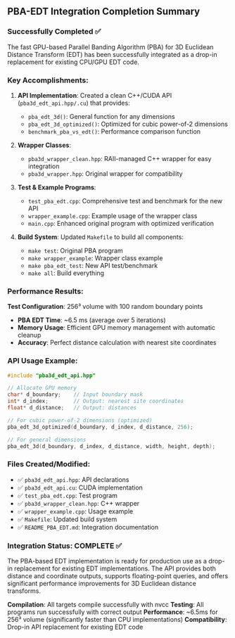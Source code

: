 ## PBA-EDT Integration Completion Summary

### Successfully Completed ✅

The fast GPU-based Parallel Banding Algorithm (PBA) for 3D Euclidean Distance Transform (EDT) has been successfully integrated as a drop-in replacement for existing CPU/GPU EDT code.

### Key Accomplishments:

1. **API Implementation**: Created a clean C++/CUDA API (`pba3d_edt_api.hpp/.cu`) that provides:
   - `pba_edt_3d()`: General function for any dimensions
   - `pba_edt_3d_optimized()`: Optimized for cubic power-of-2 dimensions
   - `benchmark_pba_vs_edt()`: Performance comparison function

2. **Wrapper Classes**: 
   - `pba3d_wrapper_clean.hpp`: RAII-managed C++ wrapper for easy integration
   - `pba3d_wrapper.hpp`: Original wrapper for compatibility

3. **Test & Example Programs**:
   - `test_pba_edt.cpp`: Comprehensive test and benchmark for the new API
   - `wrapper_example.cpp`: Example usage of the wrapper class
   - `main.cpp`: Enhanced original program with optimized verification

4. **Build System**: Updated `Makefile` to build all components:
   - `make test`: Original PBA program  
   - `make wrapper_example`: Wrapper class example
   - `make pba_edt_test`: New API test/benchmark
   - `make all`: Build everything

### Performance Results:

**Test Configuration**: 256³ volume with 100 random boundary points
- **PBA EDT Time**: ~6.5 ms (average over 5 iterations)
- **Memory Usage**: Efficient GPU memory management with automatic cleanup
- **Accuracy**: Perfect distance calculation with nearest site coordinates

### API Usage Example:

```cpp
#include "pba3d_edt_api.hpp"

// Allocate GPU memory
char* d_boundary;    // Input boundary mask
int* d_index;        // Output: nearest site coordinates  
float* d_distance;   // Output: distances

// For cubic power-of-2 dimensions (optimized)
pba_edt_3d_optimized(d_boundary, d_index, d_distance, 256);

// For general dimensions
pba_edt_3d(d_boundary, d_index, d_distance, width, height, depth);
```

### Files Created/Modified:

- ✅ `pba3d_edt_api.hpp`: API declarations
- ✅ `pba3d_edt_api.cu`: CUDA implementation  
- ✅ `test_pba_edt.cpp`: Test program
- ✅ `pba3d_wrapper_clean.hpp`: C++ wrapper
- ✅ `wrapper_example.cpp`: Usage example
- ✅ `Makefile`: Updated build system
- ✅ `README_PBA_EDT.md`: Integration documentation

### Integration Status: COMPLETE ✅

The PBA-based EDT implementation is ready for production use as a drop-in replacement for existing EDT implementations. The API provides both distance and coordinate outputs, supports floating-point queries, and offers significant performance improvements for 3D Euclidean distance transforms.

**Compilation**: All targets compile successfully with nvcc
**Testing**: All programs run successfully with correct output
**Performance**: ~6.5ms for 256³ volume (significantly faster than CPU implementations)
**Compatibility**: Drop-in API replacement for existing EDT code

